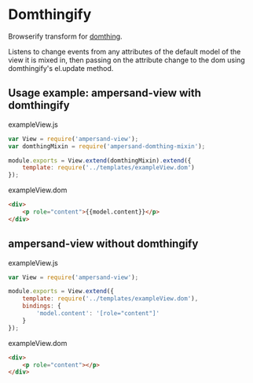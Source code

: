 # Domthingify

Browserify transform for [domthing](http://github.com/latentflip/domthing).

Listens to change events from any attributes of the default model of the view it is mixed in,
then passing on the attribute change to the dom using domthingify's el.update method.


## Usage example: ampersand-view with domthingify

exampleView.js
```javascript
var View = require('ampersand-view');
var domthingMixin = require('ampersand-domthing-mixin');

module.exports = View.extend(domthingMixin).extend({
    template: require('../templates/exampleView.dom')
});
```
exampleView.dom
```html
<div>
    <p role="content">{{model.content}}</p>
</div>
```


## ampersand-view without domthingify

exampleView.js
```javascript
var View = require('ampersand-view');

module.exports = View.extend({
    template: require('../templates/exampleView.dom'),
    bindings: {
        'model.content': '[role="content"]'
    }
});
```

exampleView.dom
```html
<div>
    <p role="content"></p>
</div>
```